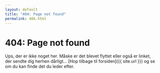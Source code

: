 ```yaml
---
layout: default
title: "404: Page not found"
permalink: 404.html
---
```


# 404: Page not found
Ups, der er ikke noget her. Måske er det blevet flyttet eller også er linket, der sendte dig herhen dårligt... [Hop tilbage til forsiden]({{ site.url }}) og se om du kan finde det du leder efter.